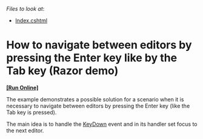 <!-- default file list -->
*Files to look at*:

* [Index.cshtml](./CS/DevExpressMvcApplication1/Views/Home/Index.cshtml)
<!-- default file list end -->
# How to navigate between editors by pressing the Enter key like by the Tab key (Razor demo)
<!-- run online -->
**[[Run Online]](https://codecentral.devexpress.com/e3552)**
<!-- run online end -->


<p>The example demonstrates a possible solution for a scenario when it is necessary to navigate between editors by pressing the Enter key (like the Tab key is pressed).</p><p>The main idea is to handle the  <a href="http://documentation.devexpress.com/#AspNet/DevExpressWebASPxEditorsScriptsASPxClientTextEdit_KeyDowntopic"><u>KeyDown</u></a> event and in its handler set focus to the next editor.</p><br />


<br/>


